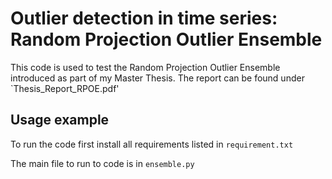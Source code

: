 # Outlier detection in time series: Random Projection Outlier Ensemble 

This code is used to test the Random Projection Outlier Ensemble introduced as part of my Master Thesis. The report can be found under `Thesis_Report_RPOE.pdf'


## Usage example

To run the code first install all requirements listed in `requirement.txt`

The main file to run to code is in `ensemble.py`

